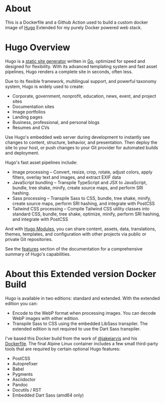 # About

This is a Dockerfile and a Github Action used to build a custom docker image of [Hugo](https://gohugo.io/) Extended for my purely Docker powered web stack.

# Hugo Overview

Hugo is a [static site generator](https://en.wikipedia.org/wiki/Static_site_generator) written in [Go](https://go.dev/), optimized for speed and designed for flexibility. With its advanced templating system and fast asset pipelines, Hugo renders a complete site in seconds, often less.

Due to its flexible framework, multilingual support, and powerful taxonomy system, Hugo is widely used to create:

- Corporate, government, nonprofit, education, news, event, and project sites
- Documentation sites
- Image portfolios
- Landing pages
- Business, professional, and personal blogs
- Resumes and CVs

Use Hugo's embedded web server during development to instantly see changes to content, structure, behavior, and presentation. Then deploy the site to your host, or push changes to your Git provider for automated builds and deployment.

Hugo's fast asset pipelines include:

- Image processing &ndash; Convert, resize, crop, rotate, adjust colors, apply filters, overlay text and images, and extract EXIF data
- JavaScript bundling &ndash; Transpile TypeScript and JSX to JavaScript, bundle, tree shake, minify, create source maps, and perform SRI hashing.
- Sass processing &ndash; Transpile Sass to CSS, bundle, tree shake, minify, create source maps, perform SRI hashing, and integrate with PostCSS
- Tailwind CSS processing &ndash; Compile Tailwind CSS utility classes into standard CSS, bundle, tree shake, optimize, minify, perform SRI hashing, and integrate with PostCSS

And with [Hugo Modules](https://gohugo.io/hugo-modules/), you can share content, assets, data, translations, themes, templates, and configuration with other projects via public or private Git repositories.

See the [features](https://gohugo.io/about/features/) section of the documentation for a comprehensive summary of Hugo's capabilities.

# About this Extended version Docker Build

Hugo is available in two editions: standard and extended. With the extended edition you can:

* Encode to the WebP format when processing images. You can decode WebP images with either edition.
* Transpile Sass to CSS using the embedded LibSass transpiler. The extended edition is not required to use the Dart Sass transpiler.

I've based this Docker build from the work of [@jakejarvis](https://github.com/jakejarvis) and his [Dockerfile](https://github.com/jakejarvis/hugo-docker).  The final Alpine Linux container includes a few small third-party tools that are required by certain optional Hugo features:

* PostCSS
* Autoprefixer
* Babel
* Pygments
* Asciidoctor
* Pandoc
* Docutils / RST
* Embedded Dart Sass (amd64 only)
